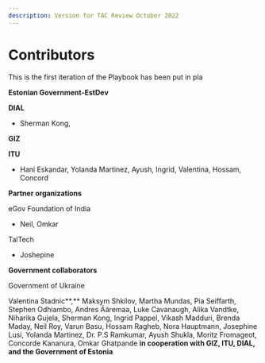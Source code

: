 ```yaml
---
description: Version for TAC Review October 2022
---
```


# Contributors

This is the first iteration of the Playbook has been put in pla

**Estonian Government-EstDev**

**DIAL**&#x20;

* Sherman Kong,&#x20;

**GIZ**&#x20;

**ITU**&#x20;

* Hani Eskandar,  Yolanda Martinez, Ayush, Ingrid, Valentina, Hossam, Concord&#x20;

**Partner organizations**&#x20;

eGov Foundation of India&#x20;

* Neil, Omkar&#x20;

TalTech&#x20;

* Joshepine&#x20;

**Government collaborators**

Government of Ukraine&#x20;





Valentina Stadnic**,** Maksym Shkilov, Martha Mundas, Pia Seiffarth, Stephen Odhiambo, Andres Ääremaa, Luke Cavanaugh, Alika Vandtke, Niharika Gujela, Sherman Kong, Ingrid Pappel, Vikash Madduri, Brenda Maday, Neil Roy, Varun Basu, Hossam Ragheb, Nora Hauptmann, Josephine Lusi, Yolanda Martinez, Dr. P.S Ramkumar, Ayush Shukla, Moritz Fromageot, Concorde Kananura, Omkar Ghatpande **in cooperation with GIZ, ITU, DIAL, and the Government of Estonia**
